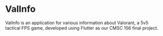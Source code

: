 # ValInfo
ValInfo is an application for various information about Valorant, a 5v5 tactical FPS game, developed using Flutter as our CMSC 156 final project.

